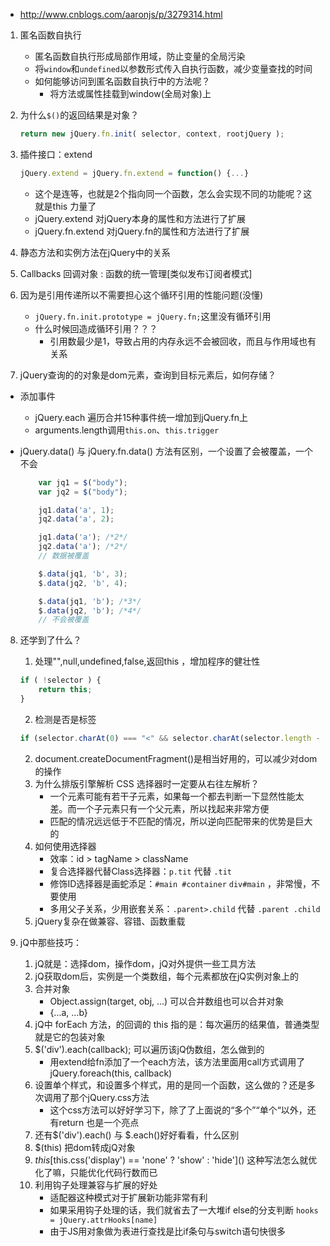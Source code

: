 * http://www.cnblogs.com/aaronjs/p/3279314.html

1. 匿名函数自执行
    * 匿名函数自执行形成局部作用域，防止变量的全局污染
    * 将`window`和`undefined`以参数形式传入自执行函数，减少变量查找的时间
    * 如何能够访问到匿名函数自执行中的方法呢？
        * 将方法或属性挂载到window(全局对象)上

2. 为什么`$()`的返回结果是对象？
    ```js
    return new jQuery.fn.init( selector, context, rootjQuery );
    ```

3. 插件接口：extend
    ```js
    jQuery.extend = jQuery.fn.extend = function() {...}
    ```
    * 这个是连等，也就是2个指向同一个函数，怎么会实现不同的功能呢？这就是this 力量了
    * jQuery.extend 对jQuery本身的属性和方法进行了扩展
    * jQuery.fn.extend 对jQuery.fn的属性和方法进行了扩展

4. 静态方法和实例方法在jQuery中的关系

5. Callbacks 回调对象 : 函数的统一管理[类似发布订阅者模式]

6. 因为是引用传递所以不需要担心这个循环引用的性能问题(没懂)
    * `jQuery.fn.init.prototype = jQuery.fn;`这里没有循环引用
    * 什么时候回造成循环引用？？？
        * 引用数最少是1，导致占用的内存永远不会被回收，而且与作用域也有关系

7. jQuery查询的的对象是dom元素，查询到目标元素后，如何存储？

* 添加事件
    * jQuery.each 遍历合并15种事件统一增加到jQuery.fn上
    * arguments.length调用`this.on`、`this.trigger`

* jQuery.data() 与 jQuery.fn.data() 方法有区别，一个设置了会被覆盖，一个不会
    ```js
        var jq1 = $("body");
        var jq2 = $("body");

        jq1.data('a', 1);
        jq2.data('a', 2);

        jq1.data('a'); /*2*/
        jq2.data('a'); /*2*/
        // 数据被覆盖

        $.data(jq1, 'b', 3);
        $.data(jq2, 'b', 4);

        $.data(jq1, 'b'); /*3*/
        $.data(jq2, 'b'); /*4*/
        // 不会被覆盖
    ```

8. 还学到了什么？
    1. 处理"",null,undefined,false,返回this ，增加程序的健壮性
    ```js
    if ( !selector ) {
        return this;
    }
    ```
    2. 检测是否是标签
    ```js
    if (selector.charAt(0) === "<" && selector.charAt(selector.length - 1) === ">" && selector.length >= 3) {...}
    ```
    2. document.createDocumentFragment()是相当好用的，可以减少对dom的操作
    3. 为什么排版引擎解析 CSS 选择器时一定要从右往左解析？
        * 一个元素可能有若干子元素，如果每一个都去判断一下显然性能太差。而一个子元素只有一个父元素，所以找起来非常方便
        * 匹配的情况远远低于不匹配的情况，所以逆向匹配带来的优势是巨大的
    4. 如何使用选择器
        * 效率：id > tagName > className
        * 复合选择器代替Class选择器：`p.tit` 代替 `.tit`
        * 修饰ID选择器是画蛇添足：`#main #container` `div#main` ，非常慢，不要使用
        * 多用父子关系，少用嵌套关系：`.parent>.child` 代替 `.parent .child`
    5. jQuery复杂在做兼容、容错、函数重载

9. jQ中那些技巧：
    1. jQ就是：选择dom，操作dom，jQ对外提供一些工具方法
    2. jQ获取dom后，实例是一个类数组，每个元素都放在jQ实例对象上的
    3. 合并对象
        * Object.assign(target, obj, ...) 可以合并数组也可以合并对象
        * {...a, ...b}
    4. jQ中 forEach 方法，的回调的 this 指的是：每次遍历的结果值，普通类型就是它的包装对象
    5. $('div').each(callback);  可以遍历该jQ伪数组，怎么做到的
        * 用extend给fn添加了一个each方法，该方法里面用call方式调用了jQuery.foreach(this, callback)
    6. 设置单个样式，和设置多个样式，用的是同一个函数，这么做的？还是多次调用了那个jQuery.css方法
        * 这个css方法可以好好学习下，除了了上面说的“多个”“单个“以外，还有return 也是一个亮点
    7. 还有$('div').each() 与 $.each()好好看看，什么区别
    8. $(this) 把dom转成jQ对象
    9. $this[$this.css('display') == 'none' ? 'show' : 'hide']() 这种写法怎么就优化了嘛，只能优化代码行数而已
    10. 利用钩子处理兼容与扩展的好处
        * 适配器这种模式对于扩展新功能非常有利
        * 如果采用钩子处理的话，我们就省去了一大堆if else的分支判断 `hooks = jQuery.attrHooks[name]`
        * 由于JS用对象做为表进行查找是比if条句与switch语句快很多

